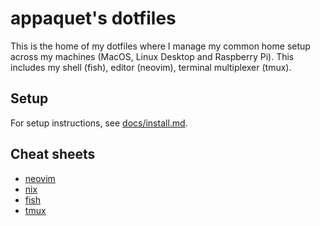 
# appaquet's dotfiles

This is the home of my dotfiles where I manage my common home setup across my machines (MacOS, Linux
Desktop and Raspberry Pi). This includes my shell (fish), editor (neovim), terminal multiplexer (tmux).

## Setup

For setup instructions, see [docs/install.md](./docs/install.md).

## Cheat sheets

* [neovim](./docs/cheatsheets/nvim.md)
* [nix](./docs/cheatsheets/nix.md)
* [fish](./docs/cheatsheets/fish.md)
* [tmux](./docs/cheatsheets/tmux.md)
